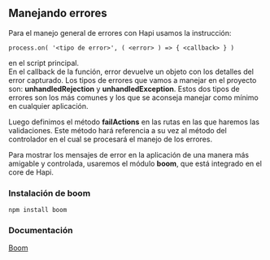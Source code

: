 ## Manejando errores

Para el manejo general de errores con Hapi usamos la instrucción:
```
process.on( '<tipo de error>', ( <error> ) => { <callback> } )
```

en el script principal.  
En el callback de la función, error devuelve un objeto con los detalles del error capturado. Los tipos de errores que vamos a manejar en el proyecto son: **unhandledRejection** y **unhandledException**. Estos dos tipos de errores son los más comunes y los que se aconseja manejar como mínimo en cualquier aplicación.  

Luego definimos el método **failActions** en las rutas en las que haremos las validaciones. Este método hará referencia a su vez al método del controlador en el cual se procesará el manejo de los errores.  

Para mostrar los mensajes de error en la aplicación de una manera más amigable y controlada, usaremos el módulo **boom**, que está integrado en el core de Hapi.

### Instalación de boom
```
npm install boom
```

### Documentación  
[Boom](https://www.npmjs.com/package/boom)
